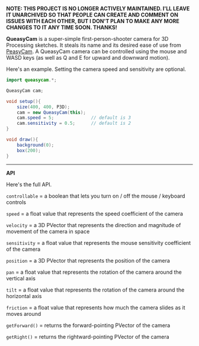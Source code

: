 **NOTE: THIS PROJECT IS NO LONGER ACTIVELY MAINTAINED. I'LL LEAVE IT UNARCHIVED SO THAT PEOPLE CAN CREATE AND COMMENT ON ISSUES WITH EACH OTHER, BUT I DON'T PLAN TO MAKE ANY MORE CHANGES TO IT ANY TIME SOON. THANKS!**

**QueasyCam** is a super-simple first-person-shooter camera for 3D Processing sketches. It steals its name and its desired ease of use from [PeasyCam](http://mrfeinberg.com/peasycam/). A QueasyCam camera can be controlled using the mouse and WASD keys (as well as Q and E for upward and downward motion).

Here's an example. Setting the camera speed and sensitivity are optional.

```java
import queasycam.*;

QueasyCam cam;

void setup(){
	size(400, 400, P3D);
	cam = new QueasyCam(this);
	cam.speed = 5;              // default is 3
	cam.sensitivity = 0.5;      // default is 2
}

void draw(){
	background(0);
	box(200);
}
```

- - -

**API**

Here's the full API.

`controllable` = a boolean that lets you turn on / off the mouse / keyboard controls

`speed` = a float value that represents the speed coefficient of the camera

`velocity` = a 3D PVector that represents the direction and magnitude of movement of the camera in space

`sensitivity` = a float value that represents the mouse sensitivity coefficient of the camera

`position` = a 3D PVector that represents the position of the camera

`pan` = a float value that represents the rotation of the camera around the vertical axis

`tilt` = a float value that represents the rotation of the camera around the horizontal axis

`friction` = a float value that represents how much the camera slides as it moves around

`getForward()` = returns the forward-pointing PVector of the camera

`getRight()` = returns the rightward-pointing PVector of the camera
